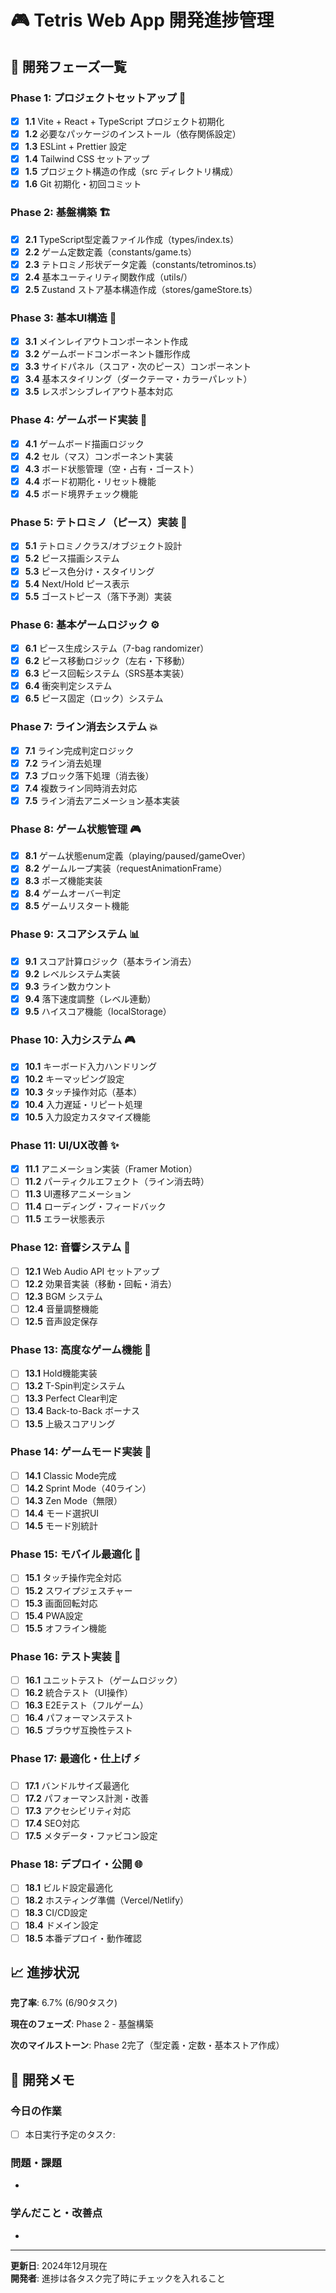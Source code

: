 # 🎮 Tetris Web App 開発進捗管理

## 📅 開発フェーズ一覧

### Phase 1: プロジェクトセットアップ 🚀

- [x] **1.1** Vite + React + TypeScript プロジェクト初期化
- [x] **1.2** 必要なパッケージのインストール（依存関係設定）
- [x] **1.3** ESLint + Prettier 設定
- [x] **1.4** Tailwind CSS セットアップ
- [x] **1.5** プロジェクト構造の作成（src ディレクトリ構成）
- [x] **1.6** Git 初期化・初回コミット

### Phase 2: 基盤構築 🏗️

- [x] **2.1** TypeScript型定義ファイル作成（types/index.ts）
- [x] **2.2** ゲーム定数定義（constants/game.ts）
- [x] **2.3** テトロミノ形状データ定義（constants/tetrominos.ts）
- [x] **2.4** 基本ユーティリティ関数作成（utils/）
- [x] **2.5** Zustand ストア基本構造作成（stores/gameStore.ts）

### Phase 3: 基本UI構造 🎨

- [x] **3.1** メインレイアウトコンポーネント作成
- [x] **3.2** ゲームボードコンポーネント雛形作成
- [x] **3.3** サイドパネル（スコア・次のピース）コンポーネント
- [x] **3.4** 基本スタイリング（ダークテーマ・カラーパレット）
- [x] **3.5** レスポンシブレイアウト基本対応

### Phase 4: ゲームボード実装 🎯

- [x] **4.1** ゲームボード描画ロジック
- [x] **4.2** セル（マス）コンポーネント実装
- [x] **4.3** ボード状態管理（空・占有・ゴースト）
- [x] **4.4** ボード初期化・リセット機能
- [x] **4.5** ボード境界チェック機能

### Phase 5: テトロミノ（ピース）実装 🧩

- [x] **5.1** テトロミノクラス/オブジェクト設計
- [x] **5.2** ピース描画システム
- [x] **5.3** ピース色分け・スタイリング
- [x] **5.4** Next/Hold ピース表示
- [x] **5.5** ゴーストピース（落下予測）実装

### Phase 6: 基本ゲームロジック ⚙️

- [x] **6.1** ピース生成システム（7-bag randomizer）
- [x] **6.2** ピース移動ロジック（左右・下移動）
- [x] **6.3** ピース回転システム（SRS基本実装）
- [x] **6.4** 衝突判定システム
- [x] **6.5** ピース固定（ロック）システム

### Phase 7: ライン消去システム 💥

- [x] **7.1** ライン完成判定ロジック
- [x] **7.2** ライン消去処理
- [x] **7.3** ブロック落下処理（消去後）
- [x] **7.4** 複数ライン同時消去対応
- [x] **7.5** ライン消去アニメーション基本実装

### Phase 8: ゲーム状態管理 🎮

- [x] **8.1** ゲーム状態enum定義（playing/paused/gameOver）
- [x] **8.2** ゲームループ実装（requestAnimationFrame）
- [x] **8.3** ポーズ機能実装
- [x] **8.4** ゲームオーバー判定
- [x] **8.5** ゲームリスタート機能

### Phase 9: スコアシステム 📊

- [x] **9.1** スコア計算ロジック（基本ライン消去）
- [x] **9.2** レベルシステム実装
- [x] **9.3** ライン数カウント
- [x] **9.4** 落下速度調整（レベル連動）
- [x] **9.5** ハイスコア機能（localStorage）

### Phase 10: 入力システム 🎮

- [x] **10.1** キーボード入力ハンドリング
- [x] **10.2** キーマッピング設定
- [x] **10.3** タッチ操作対応（基本）
- [x] **10.4** 入力遅延・リピート処理
- [x] **10.5** 入力設定カスタマイズ機能

### Phase 11: UI/UX改善 ✨

- [x] **11.1** アニメーション実装（Framer Motion）
- [ ] **11.2** パーティクルエフェクト（ライン消去時）
- [ ] **11.3** UI遷移アニメーション
- [ ] **11.4** ローディング・フィードバック
- [ ] **11.5** エラー状態表示

### Phase 12: 音響システム 🎵

- [ ] **12.1** Web Audio API セットアップ
- [ ] **12.2** 効果音実装（移動・回転・消去）
- [ ] **12.3** BGM システム
- [ ] **12.4** 音量調整機能
- [ ] **12.5** 音声設定保存

### Phase 13: 高度なゲーム機能 🚀

- [ ] **13.1** Hold機能実装
- [ ] **13.2** T-Spin判定システム
- [ ] **13.3** Perfect Clear判定
- [ ] **13.4** Back-to-Back ボーナス
- [ ] **13.5** 上級スコアリング

### Phase 14: ゲームモード実装 🎯

- [ ] **14.1** Classic Mode完成
- [ ] **14.2** Sprint Mode（40ライン）
- [ ] **14.3** Zen Mode（無限）
- [ ] **14.4** モード選択UI
- [ ] **14.5** モード別統計

### Phase 15: モバイル最適化 📱

- [ ] **15.1** タッチ操作完全対応
- [ ] **15.2** スワイプジェスチャー
- [ ] **15.3** 画面回転対応
- [ ] **15.4** PWA設定
- [ ] **15.5** オフライン機能

### Phase 16: テスト実装 🧪

- [ ] **16.1** ユニットテスト（ゲームロジック）
- [ ] **16.2** 統合テスト（UI操作）
- [ ] **16.3** E2Eテスト（フルゲーム）
- [ ] **16.4** パフォーマンステスト
- [ ] **16.5** ブラウザ互換性テスト

### Phase 17: 最適化・仕上げ ⚡

- [ ] **17.1** バンドルサイズ最適化
- [ ] **17.2** パフォーマンス計測・改善
- [ ] **17.3** アクセシビリティ対応
- [ ] **17.4** SEO対応
- [ ] **17.5** メタデータ・ファビコン設定

### Phase 18: デプロイ・公開 🌐

- [ ] **18.1** ビルド設定最適化
- [ ] **18.2** ホスティング準備（Vercel/Netlify）
- [ ] **18.3** CI/CD設定
- [ ] **18.4** ドメイン設定
- [ ] **18.5** 本番デプロイ・動作確認

## 📈 進捗状況

**完了率**: 6.7% (6/90タスク)

**現在のフェーズ**: Phase 2 - 基盤構築

**次のマイルストーン**: Phase 2完了（型定義・定数・基本ストア作成）

## 📝 開発メモ

### 今日の作業

- [ ] 本日実行予定のタスク:

### 問題・課題

-

### 学んだこと・改善点

-

---

**更新日**: 2024年12月現在  
**開発者**: 進捗は各タスク完了時にチェックを入れること
